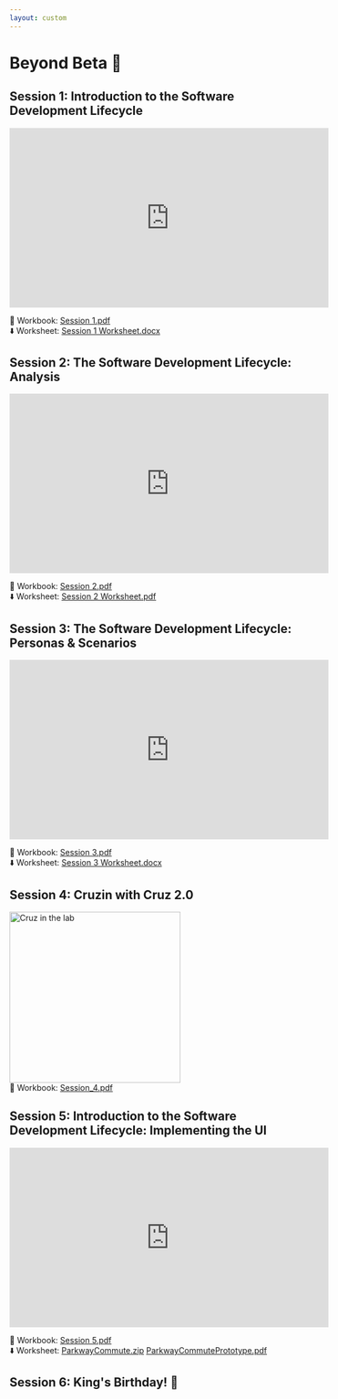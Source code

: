 ```yaml
---
layout: custom
---
```



# Beyond Beta 🧐

## Session 1: Introduction to the Software Development Lifecycle

<iframe width="560" height="315" src="https://www.youtube.com/embed/DRaiQvy-N5g?si=brKtCxd31TY2MprU" title="YouTube video player" frameborder="0" allow="accelerometer; autoplay; clipboard-write; encrypted-media; gyroscope; picture-in-picture; web-share" referrerpolicy="strict-origin-when-cross-origin" allowfullscreen></iframe>

📓 Workbook: [Session 1.pdf](https://wucomputing-tga.github.io/levels/l3/Session_1.pdf)<br>
⬇️ Worksheet: [Session 1 Worksheet.docx](https://wucomputing-tga.github.io/levels/l3/Session_1_Worksheet.docx)

## Session 2: The Software Development Lifecycle: Analysis

<iframe width="560" height="315" src="https://www.youtube.com/embed/A7kWvakZO38?si=z0RhrXhE1ATdX1AM" title="YouTube video player" frameborder="0" allow="accelerometer; autoplay; clipboard-write; encrypted-media; gyroscope; picture-in-picture; web-share" referrerpolicy="strict-origin-when-cross-origin" allowfullscreen></iframe>

📓 Workbook: [Session 2.pdf](https://wucomputing-tga.github.io/levels/l3/Session_2.pdf)<br>
⬇️ Worksheet: [Session 2 Worksheet.pdf](https://wucomputing-tga.github.io/levels/l3/Session_2_Worksheet.pdf)

## Session 3: The Software Development Lifecycle: Personas & Scenarios

<iframe width="560" height="315" src="https://www.youtube.com/embed/f1DYoFBlSRg?si=JjlDQ--p5up5FQEF" title="YouTube video player" frameborder="0" allow="accelerometer; autoplay; clipboard-write; encrypted-media; gyroscope; picture-in-picture; web-share" referrerpolicy="strict-origin-when-cross-origin" allowfullscreen></iframe>

📓 Workbook: [Session 3.pdf](https://wucomputing-tga.github.io/levels/l3/Session_3.pdf)<br>
⬇️ Worksheet: [Session 3 Worksheet.docx](https://wucomputing-tga.github.io/levels/l3/Session_3_Worksheet.docx)

## Session 4: Cruzin with Cruz 2.0

<img src="https://wucomputing-tga.github.io/img/Cruzin_with_Cruz.png" alt="Cruz in the lab" width="300"><br>
📓 Workbook: [Session_4.pdf](https://wucomputing-tga.github.io/levels/Session_4.pdf)

## Session 5: Introduction to the Software Development Lifecycle:​ Implementing the UI

<iframe width="560" height="315" src="https://www.youtube.com/embed/Rpzxr-DplR4?si=umgbcGhJ-Xs3BwAv" title="YouTube video player" frameborder="0" allow="accelerometer; autoplay; clipboard-write; encrypted-media; gyroscope; picture-in-picture; web-share" referrerpolicy="strict-origin-when-cross-origin" allowfullscreen></iframe>

📓 Workbook: [Session 5.pdf](https://wucomputing-tga.github.io/levels/l3/Session_5.pdf)<br>
⬇️ Worksheet: [ParkwayCommute.zip](https://wucomputing-tga.github.io/levels/l3/ParkwayCommute.zip) [ParkwayCommutePrototype.pdf](https://wucomputing-tga.github.io/levels/l3/ParkwayCommutePrototype.pdf)

## Session 6: King's Birthday! 🥳 

